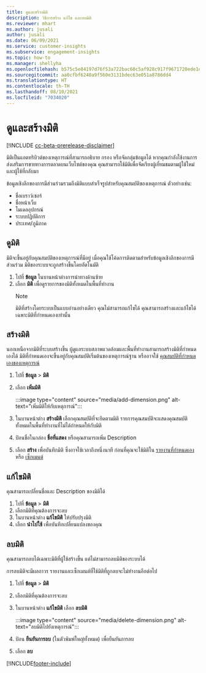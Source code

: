 ```yaml
---
title: ดูและสร้างมิติ
description: วิธีการสร้าง แก้ไข และลบมิติ
ms.reviewer: mhart
ms.author: jusali
author: jusali
ms.date: 06/09/2021
ms.service: customer-insights
ms.subservice: engagement-insights
ms.topic: how-to
ms.manager: shellyha
ms.openlocfilehash: b575c5e84197d76f53a722bac60c5af928c917f9671720ede1de38c4a7478be4
ms.sourcegitcommit: aa0cfbf6240a9f560e3131bdec63e051a8786dd4
ms.translationtype: HT
ms.contentlocale: th-TH
ms.lasthandoff: 08/10/2021
ms.locfileid: "7034020"
---
```

# <a name="view-and-create-dimensions"></a>ดูและสร้างมิติ

[!INCLUDE [cc-beta-prerelease-disclaimer](includes/cc-beta-prerelease-disclaimer.md)]

มิติเป็นแอตทริบิวต์ของเหตุการณ์ที่สามารถอธิบาย กรอง หรือจัดกลุ่มข้อมูลได้ หากคุณกำลังใช้งานการส่งเสริมการขายทางการตลาดบนเว็บไซต์ของคุณ คุณสามารถใช้มิติเพื่อจัดเรียงผู้เยี่ยมชมตามผู้ใช้ใหม่และผู้ใช้ที่กลับมา  

ข้อมูลเชิงลึกของการมีส่วนร่วมรวมถึงมิติแบบสำเร็จรูปสำหรับคุณสมบัติของเหตุการณ์ ตัวอย่างเช่น:

- ชื่อเบราว์เซอร์
- ชื่อหน้าเว็บ
- โมเดลอุปกรณ์
- ระบบปฏิบัติการ
- ประเทศ/ภูมิภาค

## <a name="view-dimensions"></a>ดูมิติ

มิติจะขึ้นอยู่กับคุณสมบัติของเหตุการณ์ที่มีอยู่ เมื่อคุณใช้โค้ดการติดตามสำหรับข้อมูลเชิงลึกของการมีส่วนร่วม มิติของระบบจะถูกสร้างขึ้นโดยอัตโนมัติ

1. ไปที่ **ข้อมูล** ในบานหน้าต่างการนำทางด้านซ้าย 
1. เลือก **มิติ** เพื่อดูรายการของมิติทั้งหมดในพื้นที่ทำงาน 
   > [!NOTE]
   > มิติที่สร้างโดยระบบเป็นแบบอ่านอย่างเดียว คุณไม่สามารถแก้ไขได้ คุณสามารถสร้างและแก้ไขได้เฉพาะมิติที่กำหนดเองเท่านั้น

## <a name="create-a-dimension"></a>สร้างมิติ

นอกเหนือจากมิติที่ระบบสร้างขึ้น ผู้ดูแลระบบสภาพแวดล้อมและพื้นที่ทำงานสามารถสร้างมิติที่กำหนดเองได้ มิติที่กำหนดเองจะขึ้นอยู่กับคุณสมบัติเริ่มต้นของเหตุการณ์ฐาน หรืออาจใช้ [คุณสมบัติที่กำหนดเองของเหตุการณ์](advanced-SDK-implementation.md)

1. ไปที่ **ข้อมูล** > **มิติ**
1. เลือก **เพิ่มมิติ**

   :::image type="content" source="media/add-dimension.png" alt-text="เพิ่มมิติให้กับเหตุการณ์":::

1. ในบานหน้าต่าง **สร้างมิติ** เลือกคุณสมบัติที่จะยึดตามมิติ รายการคุณสมบัติจะแสดงคุณสมบัติทั้งหมดในพื้นที่ทำงานที่ไม่ได้กำหนดให้กับมิติ
1. ป้อนชื่อในกล่อง **ชื่อที่แสดง** หรือคุณสามารถเพิ่ม Description
1. เลือก **สร้าง** เพื่อบันทึกมิติ ซึ่งอาจใช้เวลาถึงหนึ่งนาที ก่อนที่คุณจะใช้มิติใน [รายงานที่กำหนดเอง](custom-reports.md) หรือ [เซ็กเมนต์](segments.md) 

## <a name="edit-a-dimension"></a>แก้ไขมิติ

คุณสามารถเปลี่ยนชื่อและ Description ของมิติได้

1. ไปที่ **ข้อมูล** > **มิติ**
1. เลือกมิติที่คุณต้องการจะลบ
1. ในบานหน้าต่าง **แก้ไขมิติ** ให้ปรับปรุงมิติ
1. เลือก **นำไปใช้** เพื่อบันทึกเปลี่ยนแปลงของคุณ

## <a name="delete-a-dimension"></a>ลบมิติ

คุณสามารถลบได้เฉพาะมิติที่ผู้ใช้สร้างขึ้น แต่ไม่สามารถลบมิติของระบบได้

การลบมิติจะมีผลถาวร รายงานและเซ็กเมนต์ที่ใช้มิติที่ถูกลบจะไม่ทำงานอีกต่อไป 

1. ไปที่ **ข้อมูล** > **มิติ**
1. เลือกมิติที่คุณต้องการจะลบ
1. ในบานหน้าต่าง **แก้ไขมิติ** เลือก **ลบมิติ**

   :::image type="content" source="media/delete-dimension.png" alt-text="ลบมิติไปยังเหตุการณ์":::

1. ป้อน **ยืนยันการลบ** (ในตัวพิมพ์ใหญ่ทั้งหมด) เพื่อยืนยันการลบ 
1. เลือก **ลบ**

[!INCLUDE[footer-include](../includes/footer-banner.md)]
